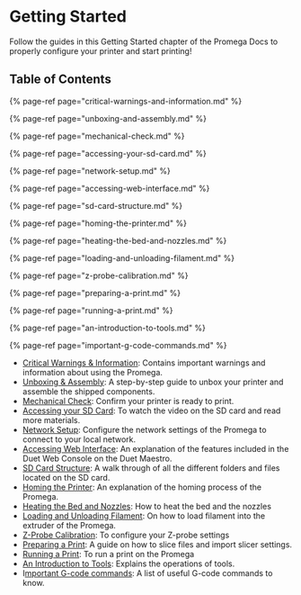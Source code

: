 # Getting Started

Follow the guides in this Getting Started chapter of the Promega Docs to properly configure your printer and start printing!

## Table of Contents

{% page-ref page="critical-warnings-and-information.md" %}

{% page-ref page="unboxing-and-assembly.md" %}

{% page-ref page="mechanical-check.md" %}

{% page-ref page="accessing-your-sd-card.md" %}

{% page-ref page="network-setup.md" %}

{% page-ref page="accessing-web-interface.md" %}

{% page-ref page="sd-card-structure.md" %}

{% page-ref page="homing-the-printer.md" %}

{% page-ref page="heating-the-bed-and-nozzles.md" %}

{% page-ref page="loading-and-unloading-filament.md" %}

{% page-ref page="z-probe-calibration.md" %}

{% page-ref page="preparing-a-print.md" %}

{% page-ref page="running-a-print.md" %}

{% page-ref page="an-introduction-to-tools.md" %}

{% page-ref page="important-g-code-commands.md" %}

* [Critical Warnings & Information](critical-warnings-and-information.md): Contains important warnings and information about using the Promega.
* [Unboxing & Assembly](unboxing-and-assembly.md): A step-by-step guide to unbox your printer and assemble the shipped components.
* [Mechanical Check](mechanical-check.md): Confirm your printer is ready to print.
* [Accessing your SD Card](accessing-your-sd-card.md): To watch the video on the SD card and read more materials.
* [Network Setup](network-setup.md): Configure the network settings of the Promega to connect to your local network.
* [Accessing Web Interface](accessing-web-interface.md): An explanation of the features included in the Duet Web Console on the Duet Maestro.
* [SD Card Structure](sd-card-structure.md): A walk through of all the different folders and files located on the SD card. 
* [Homing the Printer](homing-the-printer.md): An explanation of the homing process of the Promega.
* [Heating the Bed and Nozzles](heating-the-bed-and-nozzles.md): How to heat the bed and the nozzles
* [Loading and Unloading Filament](loading-and-unloading-filament.md): On how to load filament into the extruder of the Promega.
* [Z-Probe Calibration](z-probe-calibration.md): To configure your Z-probe settings
* [Preparing a Print](preparing-a-print.md): A guide on how to slice files and import slicer settings.
* [Running a Print](running-a-print.md):  To run a print on the Promega
* [An Introduction to Tools](an-introduction-to-tools.md): Explains the operations of tools.
* I[mportant G-code commands](important-g-code-commands.md): A list of useful G-code commands to know.




